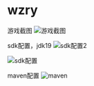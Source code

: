 # wzry

游戏截图
![游戏截图](https://user-images.githubusercontent.com/107858467/194474136-69c9e41f-3790-4721-81d2-aff5b67d6946.png)

sdk配置，jdk19
![sdk配置2](https://user-images.githubusercontent.com/107858467/194474250-3eb6fdb1-41d2-410e-aec3-bf5c897b142b.png)

![sdk配置](https://user-images.githubusercontent.com/107858467/194474296-5772a1b5-4f07-48a3-ad95-4df85f86f687.png)

maven配置
![maven](https://user-images.githubusercontent.com/107858467/194474382-599c669a-62ed-4395-b7c2-0edc151cdeaa.png)

